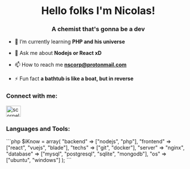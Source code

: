 <h1 align="center">Hello folks I'm Nicolas!</h1>
<h3 align="center">A chemist that's gonna be a dev</h3>

- 🌱 I’m currently learning **PHP and his universe**

- 💬 Ask me about **Nodejs or React xD**

- 📫 How to reach me **nscorp@protonmail.com**

- ⚡ Fun fact **a bathtub is like a boat, but in reverse**

<h3 align="left">Connect with me:</h3>
<p align="left">
<a href="https://twitter.com/scorpelini" target="blank"><img align="center" src="https://www.svgrepo.com/show/183608/twitter.svg" alt="scorpelini" height="30" width="40" /></a>
</p>

<h3 align="left">Languages and Tools:</h3>
```php
$iKnow = array(
    "backend" => ["nodejs", "php"],
    "frontend" => ["react", "vuejs", "blade"],
    "techs" => ["git", "docker"],
    "server" => "nginx",
    "database" => ["mysql", "postgresql", "sqlite", "mongodb"],
    "os" => ["ubuntu", "windows"]
);
```
